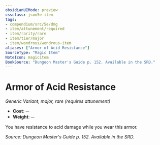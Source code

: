 ```yaml
---
obsidianUIMode: preview
cssclass: json5e-item
tags:
- compendium/src/5e/dmg
- item/attunement/required
- item/rarity/rare
- item/tier/major
- item/wondrous/wondrous-item
aliases: ["Armor of Acid Resistance"]
SourceType: "Magic Item"
NoteIcon: magicitem
BookSource: "Dungeon Master's Guide p. 152. Available in the SRD."
---
```

# Armor of Acid Resistance
*Generic Variant, major, rare (requires attunement)*  

- **Cost**: ⏤
- **Weight**: ⏤

You have resistance to acid damage while you wear this armor.

*Source: Dungeon Master's Guide p. 152. Available in the SRD.*
